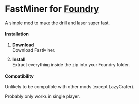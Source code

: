 # FastMiner for [Foundry](https://www.foundry-game.com/)

A simple mod to make the drill and laser super fast.

#### Installation

1. **Download**  
Download [FastMiner](https://github.com/erkle64/FastMiner/releases).

2. **Install**  
Extract everything inside the zip into your Foundry folder.

#### Compatibility

Unlikely to be compatible with other mods (except LazyCrafer).

Probably only works in single player.
